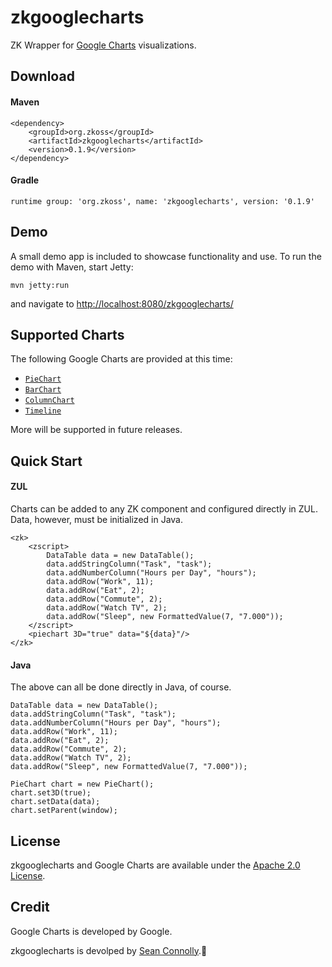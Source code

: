 # zkgooglecharts
ZK Wrapper for [Google Charts](https://developers.google.com/chart/) visualizations.

## Download

#### Maven

    <dependency>
    	<groupId>org.zkoss</groupId>
    	<artifactId>zkgooglecharts</artifactId>
    	<version>0.1.9</version>
    </dependency>

#### Gradle

    runtime group: 'org.zkoss', name: 'zkgooglecharts', version: '0.1.9'

## Demo

A small demo app is included to showcase functionality and use. To run the demo with Maven, start Jetty:

    mvn jetty:run
    
and navigate to [http://localhost:8080/zkgooglecharts/](http://localhost:8080/zkgooglecharts/)

## Supported Charts

The following Google Charts are provided at this time:

- [``PieChart``](/src/main/java/org/zkoss/google/charts/PieChart.java)
- [``BarChart``](/src/main/java/org/zkoss/google/charts/BarChart.java)
- [``ColumnChart``](/src/main/java/org/zkoss/google/charts/ColumnChart.java)
- [``Timeline``](/src/main/java/org/zkoss/google/charts/Timeline.java)

More will be supported in future releases.

## Quick Start

#### ZUL

Charts can be added to any ZK component and configured directly in ZUL. Data, however, must be initialized in Java.

    <zk>
    	<zscript>
            DataTable data = new DataTable();
            data.addStringColumn("Task", "task");
            data.addNumberColumn("Hours per Day", "hours");
            data.addRow("Work", 11);
            data.addRow("Eat", 2);
            data.addRow("Commute", 2);
            data.addRow("Watch TV", 2);
            data.addRow("Sleep", new FormattedValue(7, "7.000"));
    	</zscript>
    	<piechart 3D="true" data="${data}"/>
    </zk>

#### Java

The above can all be done directly in Java, of course.

    DataTable data = new DataTable();
    data.addStringColumn("Task", "task");
    data.addNumberColumn("Hours per Day", "hours");
    data.addRow("Work", 11);
    data.addRow("Eat", 2);
    data.addRow("Commute", 2);
    data.addRow("Watch TV", 2);
    data.addRow("Sleep", new FormattedValue(7, "7.000"));
    
    PieChart chart = new PieChart();
    chart.set3D(true);
    chart.setData(data);
    chart.setParent(window);

## License

zkgooglecharts and Google Charts are available under the [Apache 2.0 License](http://www.apache.org/licenses/LICENSE-2.0).

## Credit

Google Charts is developed by Google.

zkgooglecharts is devolped by [Sean Connolly](https://github.com/connollyst).